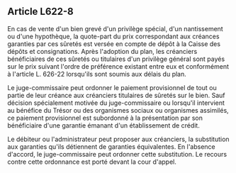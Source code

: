 Article L622-8
----
En cas de vente d'un bien grevé d'un privilège spécial, d'un nantissement ou
d'une hypothèque, la quote-part du prix correspondant aux créances garanties par
ces sûretés est versée en compte de dépôt à la Caisse des dépôts et
consignations. Après l'adoption du plan, les créanciers bénéficiaires de ces
sûretés ou titulaires d'un privilège général sont payés sur le prix suivant
l'ordre de préférence existant entre eux et conformément à l'article L. 626-22
lorsqu'ils sont soumis aux délais du plan.

Le juge-commissaire peut ordonner le paiement provisionnel de tout ou partie de
leur créance aux créanciers titulaires de sûretés sur le bien. Sauf décision
spécialement motivée du juge-commissaire ou lorsqu'il intervient au bénéfice du
Trésor ou des organismes sociaux ou organismes assimilés, ce paiement
provisionnel est subordonné à la présentation par son bénéficiaire d'une
garantie émanant d'un établissement de crédit.

Le débiteur ou l'administrateur peut proposer aux créanciers, la substitution
aux garanties qu'ils détiennent de garanties équivalentes. En l'absence
d'accord, le juge-commissaire peut ordonner cette substitution. Le recours
contre cette ordonnance est porté devant la cour d'appel.
